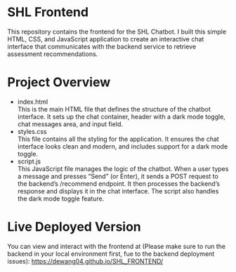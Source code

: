 # SHL Frontend
This repository contains the frontend for the SHL Chatbot. I built this simple HTML, CSS, and JavaScript application to create an interactive chat interface that communicates with the backend service to retrieve assessment recommendations.
# Project Overview
+ index.html <br>
This is the main HTML file that defines the structure of the chatbot interface. It sets up the chat container, header with a dark mode toggle, chat messages area, and input field.<br>
+ styles.css <br>
This file contains all the styling for the application. It ensures the chat interface looks clean and modern, and includes support for a dark mode toggle.<br>
+ script.js<br>
This JavaScript file manages the logic of the chatbot. When a user types a message and presses “Send” (or Enter), it sends a POST request to the backend’s /recommend endpoint. It then processes the backend’s response and displays it in the chat interface. The script also handles the dark mode toggle feature.
# Live Deployed Version

You can view and interact with the frontend at (Please make sure to run the backend in your local environment first, fue to the backend deployment issues):
https://dewang04.github.io/SHL_FRONTEND/
